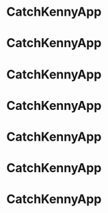# CatchKennyApp
# CatchKennyApp
# CatchKennyApp
# CatchKennyApp
# CatchKennyApp
# CatchKennyApp
# CatchKennyApp
